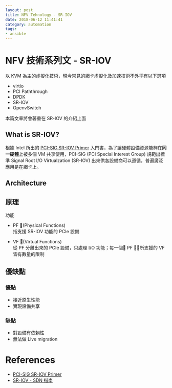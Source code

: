 ```yaml
---
layout: post
title: NFV Tehnology - SR-IOV
date: 2018-06-12 11:41:41
category: automation
tags:
- ansible
---
```

# NFV 技術系列文 - SR-IOV

以 KVM 為主的虛擬化技術，現今常見的網卡虛擬化及加速技術不外乎有以下選項
- virtio
- PCI Paththrough
- DPDK
- SR-IOV
- OpenvSwitch

本篇文章將會著重在 SR-IOV 的介紹上面

## What is SR-IOV?

根據 Intel 所出的 [PCI-SIG SR-IOV Primer][1] 入門書，為了讓硬體設備資源能夠在**同一硬體**上被多個 VM 共享使用，PCI-SIG (PCI Special Interest Group) 規範出標準 Signal Root I/O Virtualzation (SR-IOV) 出來供各設備商可以遵循，普遍廣泛應用是在網卡上。

## Architecture

## 原理

功能
- PF (Physical Functions)  
指支援 SR-IOV 功能的 PCIe 設備

- VF (Virtual Functions)  
從 PF 分離出來的 PCIe 設備，只處理 I/O 功能；每一個 PF 所支援的 VF 皆有數量的限制 

## 優缺點

### 優點
- 接近原生性能
- 實現設備共享

### 缺點
- 對設備有依賴性
- 無法做 Live migration

# References
- [PCI-SIG SR-IOV Primer][1]
- [SR-IOV - SDN 指南][2]

[1]: https://www.intel.com/content/dam/doc/application-note/pci-sig-sr-iov-primer-sr-iov-technology-paper.pdf
[2]: https://feisky.gitbooks.io/sdn/linux/sr-iov.html